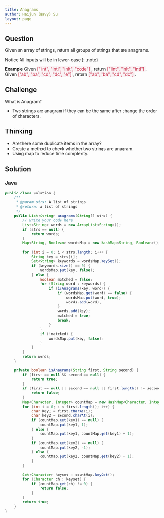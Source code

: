 ```yaml
---
title: Anagrams
author: Haijun (Navy) Su
layout: page
---
```

## Question
Given an array of strings, return all groups of strings that are anagrams.

<i class="fa fa-info-circle" aria-hidden="true"></i> Notice
All inputs will be in lower-case
{: .note}

**Example**
Given <font style="color: #C72541; background: #F9F2F4;">["lint", "intl", "inlt", "code"] </font>, return <font style="color: #C72541; background: #F9F2F4;">["lint", "inlt", "intl"] </font>.
Given <font style="color: #C72541; background: #F9F2F4;">["ab", "ba", "cd", "dc", "e"] </font>, return <font style="color: #C72541; background: #F9F2F4;">["ab", "ba", "cd", "dc"] </font>.

## Challenge
What is Anagram?
- Two strings are anagram if they can be the same after change the order of characters.

## Thinking
* Are there some duplicate items in the array?
* Create a method to check whether two strings are anagram.
* Using map to reduce time complexity.

## Solution
### Java
~~~ java
public class Solution {
    /**
     * @param strs: A list of strings
     * @return: A list of strings
     */
    public List<String> anagrams(String[] strs) {
        // write your code here
        List<String> words = new ArrayList<String>();
        if (strs == null) {
            return words;
        }
        Map<String, Boolean> wordsMap = new HashMap<String, Boolean>();
        
        for (int i = 0; i < strs.length; i++) {
            String key = strs[i];
            Set<String> keywords = wordsMap.keySet();
            if (keywords.size() == 0) {
                wordsMap.put(key, false);
            } else {
                boolean matched = false;
                for (String word : keywords) {
                    if (isAnagrams(key, word)) {
                        if (wordsMap.get(word) == false) {
                            wordsMap.put(word, true);
                            words.add(word);
                        }
                        words.add(key);
                        matched = true;
                        break;
                    }
                }
                if (!matched) {
                    wordsMap.put(key, false);
                }
            }
        }
        return words;
    }
    
    private boolean isAnagrams(String first, String second) {
        if (first == null && second == null) {
            return true;
        }
        if (first == null || second == null || first.length() != second.length()) {
            return false;
        }
        Map<Character, Integer> countMap = new HashMap<Character, Integer>(); 
        for (int i = 0; i < first.length(); i++) {
            char key1 = first.charAt(i);
            char key2 = second.charAt(i);
            if (countMap.get(key1) == null) {
                countMap.put(key1, 1);
            } else {
                countMap.put(key1, countMap.get(key1) + 1);
            }
            if (countMap.get(key2) == null) {
                countMap.put(key2, -1);
            } else {
                countMap.put(key2, countMap.get(key2) - 1);
            }
        }
        
        Set<Character> keyset = countMap.keySet();
        for (Character ch : keyset) {
            if (countMap.get(ch) != 0) {
                return false;
            }
        }
        return true;
    }
}
~~~
